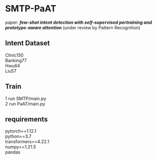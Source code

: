 # SMTP-PaAT
paper: **_few-shot intent detection with self-supervised pertraining and prototype-aware attention_** (under review by Pattern Recognition)

## Intent Dataset
Clinic150 <br/> Banking77 <br/> Hwu64 <br/> Liu57

## Train
1 run SMTP/main.py  <br/>
2 run PaAT/main.py

## requirements
pytorch==1.12.1 <br/>
python==3.7 <br/>
transformers==4.22.1 <br/>
numpy==1.21.5 <br/>
pandas
